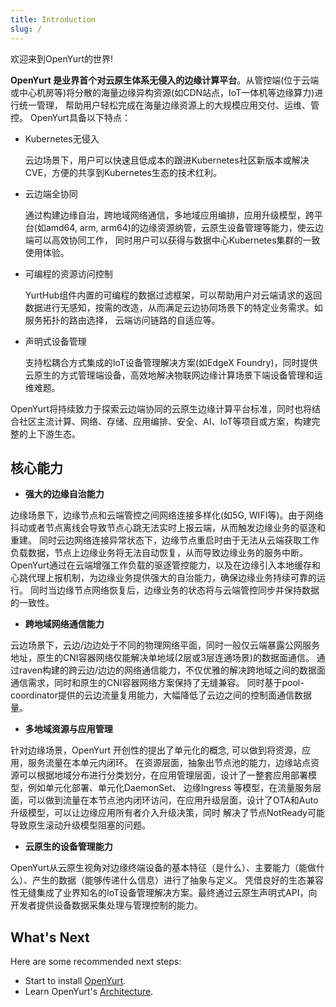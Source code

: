 ```yaml
---
title: Introduction
slug: /
---
```


欢迎来到OpenYurt的世界!

**OpenYurt 是业界首个对云原生体系无侵入的边缘计算平台**。从管控端(位于云端或中心机房等)将分散的海量边缘异构资源(如CDN站点，IoT一体机等边缘算力)进行统一管理，
帮助用户轻松完成在海量边缘资源上的大规模应用交付、运维、管控。 OpenYurt具备以下特点：
- Kubernetes无侵入

  云边场景下，用户可以快速且低成本的跟进Kubernetes社区新版本或解决CVE，方便的共享到Kubernetes生态的技术红利。

- 云边端全协同

  通过构建边缘自治，跨地域网络通信，多地域应用编排，应用升级模型，跨平台(如amd64, arm, arm64)的边缘资源纳管，云原生设备管理等能力，使云边端可以高效协同工作，
同时用户可以获得与数据中心Kubernetes集群的一致使用体验。

- 可编程的资源访问控制

  YurtHub组件内置的可编程的数据过滤框架，可以帮助用户对云端请求的返回数据进行无感知，按需的改造，从而满足云边协同场景下的特定业务需求。如服务拓扑的路由选择，
云端访问链路的自适应等。

- 声明式设备管理

  支持松耦合方式集成的IoT设备管理解决方案(如EdgeX Foundry)，同时提供云原生的方式管理端设备，高效地解决物联网边缘计算场景下端设备管理和运维难题。

OpenYurt将持续致力于探索云边端协同的云原生边缘计算平台标准，同时也将结合社区主流计算、网络、存储、应用编排、安全、AI、IoT等项目或方案，构建完整的上下游生态。

## 核心能力
- **强大的边缘自治能力**

边缘场景下，边缘节点和云端管控之间网络连接多样化(如5G, WIFI等)。由于网络抖动或者节点离线会导致节点心跳无法实时上报云端，从而触发边缘业务的驱逐和重建。
同时云边网络连接异常状态下，边缘节点重启时由于无法从云端获取工作负载数据，节点上边缘业务将无法自动恢复，从而导致边缘业务的服务中断。
OpenYurt通过在云端增强工作负载的驱逐管控能力，以及在边缘引入本地缓存和心跳代理上报机制，为边缘业务提供强大的自治能力，确保边缘业务持续可靠的运行。
同时当边缘节点网络恢复后，边缘业务的状态将与云端管控同步并保持数据的一致性。

- **跨地域网络通信能力**

云边场景下，云边/边边处于不同的物理网络平面，同时一般仅云端暴露公网服务地址，原生的CNI容器网络仅能解决单地域(2层或3层连通场景)的数据面通信。
通过raven构建的跨云边/边边的网络通信能力，不仅优雅的解决跨地域之间的数据面通信需求，同时和原生的CNI容器网络方案保持了无缝兼容。
同时基于pool-coordinator提供的云边流量复用能力，大幅降低了云边之间的控制面通信数据量。

- **多地域资源与应用管理**

针对边缘场景，OpenYurt 开创性的提出了单元化的概念, 可以做到将资源，应用，服务流量在本单元内闭环。
在资源层面，抽象出节点池的能力，边缘站点资源可以根据地域分布进行分类划分，在应用管理层面，设计了一整套应用部署模型，例如单元化部署、单元化DaemonSet、
边缘Ingress 等模型，在流量服务层面，可以做到流量在本节点池内闭环访问，在应用升级层面，设计了OTA和Auto升级模型，可以让边缘应用所有者介入升级决策，同时
解决了节点NotReady可能导致原生滚动升级模型阻塞的问题。

- **云原生的设备管理能力**

OpenYurt从云原生视角对边缘终端设备的基本特征（是什么）、主要能力（能做什么）、产生的数据（能够传递什么信息）进行了抽象与定义。
凭借良好的生态兼容性无缝集成了业界知名的IoT设备管理解决方案。最终通过云原生声明式API，向开发者提供设备数据采集处理与管理控制的能力。


## What's Next
Here are some recommended next steps:
- Start to install [OpenYurt](./installation/summary.md).
- Learn OpenYurt's [Architecture](./core-concepts/architecture.md).
